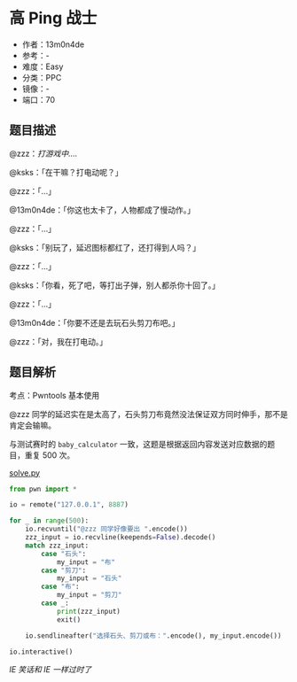 # 高 Ping 战士

- 作者：13m0n4de
- 参考：-
- 难度：Easy
- 分类：PPC
- 镜像：-
- 端口：70

## 题目描述

@zzz：*打游戏中....*

@ksks：「在干嘛？打电动呢？」

@zzz：「...」

@13m0n4de：「你这也太卡了，人物都成了慢动作。」

@zzz：「...」

@ksks：「别玩了，延迟图标都红了，还打得到人吗？」

@zzz：「...」

@ksks：「你看，死了吧，等打出子弹，别人都杀你十回了。」

@zzz：「...」

@13m0n4de：「你要不还是去玩石头剪刀布吧。」

@zzz：「对，我在打电动。」

## 题目解析

考点：Pwntools 基本使用

@zzz 同学的延迟实在是太高了，石头剪刀布竟然没法保证双方同时伸手，那不是肯定会输嘛。

与测试赛时的 `baby_calculator` 一致，这题是根据返回内容发送对应数据的题目，重复 500 次。

[solve.py](writeup/solve.py)

```python
from pwn import *

io = remote("127.0.0.1", 8887)

for _ in range(500):
    io.recvuntil("@zzz 同学好像要出 ".encode())
    zzz_input = io.recvline(keepends=False).decode()
    match zzz_input:
        case "石头":
            my_input = "布"
        case "剪刀":
            my_input = "石头"
        case "布":
            my_input = "剪刀"
        case _:
            print(zzz_input)
            exit()

    io.sendlineafter("选择石头、剪刀或布：".encode(), my_input.encode())

io.interactive()
```

*IE 笑话和 IE 一样过时了*
